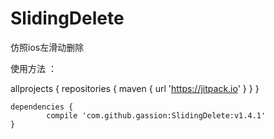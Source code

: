 # SlidingDelete
仿照ios左滑动删除

使用方法 ：

allprojects {
		repositories {
			maven { url 'https://jitpack.io' }
		}
	}

	dependencies {
	        compile 'com.github.gassion:SlidingDelete:v1.4.1'
	}
